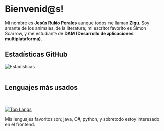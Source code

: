 <h1><b>Bienvenid@s!</b></h1>

<p>Mi nombre es <b>Jesús Rubio Perales</b> aunque todos me llaman <b>Zigu</b>. Soy amante de los animales, de la literatura; mi escritor favorito es Simon Scarrow, y me estudiante de <b>DAM (Desarrollo de aplicaciones multiplataforma)</b>.</p>

<h2>Estadísticas GitHub</h2>

![Estadisticas](https://github-readme-stats.vercel.app/api?username=zigusretl&show_icons=true&theme=tokyonight)
<br>
<br>
<h2>Lenguajes más usados</h2>
<br>

[![Top Langs](https://github-readme-stats.vercel.app/api/top-langs/?username=zigusretl&layout=compact)](https://github.com/zigusretl/github-readme-stats)

<p>Mis lenguajes favoritos son; java, C#, python, y sobretodo estoy interesado en el frontend.</p>
